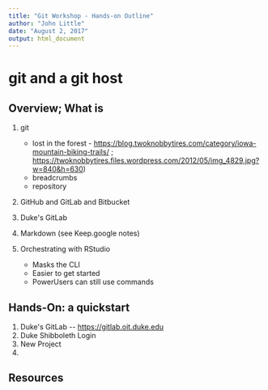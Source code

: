```yaml
---
title: "Git Workshop - Hands-on Outline"
author: "John Little"
date: "August 2, 2017"
output: html_document
---
```

# git and a git host

## Overview; What is

1. git

    - lost in the forest - https://blog.twoknobbytires.com/category/iowa-mountain-biking-trails/ ; https://twoknobbytires.files.wordpress.com/2012/05/img_4829.jpg?w=840&h=630)
    - breadcrumbs
    - repository
1. GitHub and GitLab and Bitbucket
1. Duke's GitLab
1. Markdown  (see Keep.google notes)
1. Orchestrating with RStudio

	- Masks the CLI
	- Easier to get started
	- PowerUsers can still use commands

## Hands-On:  a quickstart
1. Duke's GitLab -- https://gitlab.oit.duke.edu
1. Duke Shibboleth Login
1. New Project
1. 

## Resources